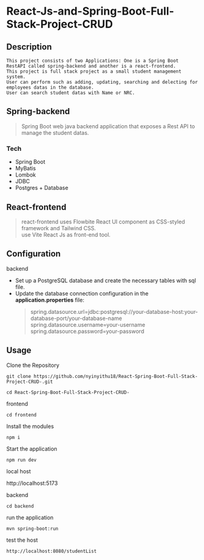# React-Js-and-Spring-Boot-Full-Stack-Project-CRUD

## Description

```
This project consists of two Applications: One is a Spring Boot RestAPI called spring-backend and another is a react-frontend.
This project is full stack project as a small student management system.
User can perform such as adding, updating, searching and delecting for employees datas in the database.
User can search student datas with Name or NRC.
```

## Spring-backend

  > Spring Boot web java backend application that exposes a Rest API to manage the student datas.

  ### Tech 

  - Spring Boot
  - MyBatis
  - Lombok
  - JDBC
  - Postgres + Database

## React-frontend

  > react-frontend uses Flowbite React UI component as CSS-styled framework and Tailwind CSS.   
  > use Vite React Js  as front-end tool. 

## Configuration

backend

 - Set up a PostgreSQL database and create the necessary tables with sql file.
 - Update the database connection configuration in the **application.properties** file:
    > spring.datasource.url=jdbc:postgresql://your-database-host:your-database-port/your-database-name
    > spring.datasource.username=your-username  
    > spring.datasource.password=your-password       

## Usage

Clone the Repository
```
git clone https://github.com/nyinyithu18/React-Spring-Boot-Full-Stack-Project-CRUD-.git
```
```
cd React-Spring-Boot-Full-Stack-Project-CRUD-
```

frontend

```
cd frontend
```
Install the modules
```
npm i
```
Start the application
```
npm run dev
```

local host

http://localhost:5173

backend

```
cd backend
```
run the application
```
mvn spring-boot:run
```
test the host
```
http://localhost:8080/studentList
```

